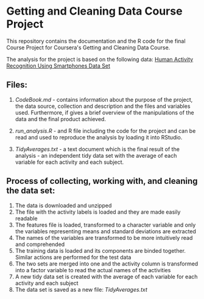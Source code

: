 # __Getting and Cleaning Data Course Project__

This repository contains the documentation and the R code for the final 
Course Project for Coursera's Getting and Cleaning Data Course.

The analysis for the project is based on the following data: [Human Activity Recognition Using Smartphones Data Set](http://archive.ics.uci.edu/ml/datasets/Smartphone-Based+Recognition+of+Human+Activities+and+Postural+Transitions)

## **Files:**

1. *CodeBook.md*  - contains information about the purpose of the project, 
the data source, collection and description and the files and variables used.
Furthermore, if gives a brief overview of the manipulations of the data
and the final product achieved.

2. *run_analysis.R* - and R file including the code for the project and 
can be read and used to reproduce the analysis by loading it into RStudio.

3. *TidyAverages.txt* - a text document which is the final result of the 
analysis - an independent tidy data set with the average of each variable 
for each activity and each subject.

## **Process of collecting, working with, and cleaning the data set:**

1. The data is downloaded and unzipped
2. The file with the activity labels is loaded and they are made easily readable
3. The features file is loaded, transformed to a character variable and only the variables representing means and standard deviations are extracted
4. The names of the variables are transformed to be more intuitively read and comprehended 
5. The training data is loaded and its components are binded together. Similar actions are performed for the test data
6. The two sets are merged into one and the activity column is transformed into a factor variable to read the actual names of the activities
7. A new tidy data set is created with the average of each variable for each activity and each subject
8. The data set is saved as a new file: *TidyAverages.txt*

